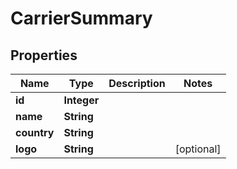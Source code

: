 # CarrierSummary

## Properties
Name | Type | Description | Notes
------------ | ------------- | ------------- | -------------
**id** | **Integer** |  | 
**name** | **String** |  | 
**country** | **String** |  | 
**logo** | **String** |  |  [optional]
